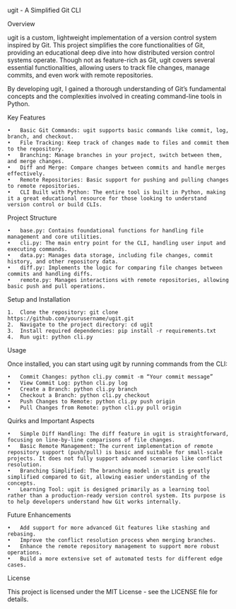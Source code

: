ugit - A Simplified Git CLI

Overview

ugit is a custom, lightweight implementation of a version control system inspired by Git. This project simplifies the core functionalities of Git, providing an educational deep dive into how distributed version control systems operate. Though not as feature-rich as Git, ugit covers several essential functionalities, allowing users to track file changes, manage commits, and even work with remote repositories.

By developing ugit, I gained a thorough understanding of Git’s fundamental concepts and the complexities involved in creating command-line tools in Python.

Key Features

	•	Basic Git Commands: ugit supports basic commands like commit, log, branch, and checkout.
	•	File Tracking: Keep track of changes made to files and commit them to the repository.
	•	Branching: Manage branches in your project, switch between them, and merge changes.
	•	Diff and Merge: Compare changes between commits and handle merges effectively.
	•	Remote Repositories: Basic support for pushing and pulling changes to remote repositories.
	•	CLI Built with Python: The entire tool is built in Python, making it a great educational resource for those looking to understand version control or build CLIs.

Project Structure

	•	base.py: Contains foundational functions for handling file management and core utilities.
	•	cli.py: The main entry point for the CLI, handling user input and executing commands.
	•	data.py: Manages data storage, including file changes, commit history, and other repository data.
	•	diff.py: Implements the logic for comparing file changes between commits and handling diffs.
	•	remote.py: Manages interactions with remote repositories, allowing basic push and pull operations.

Setup and Installation

	1.	Clone the repository: git clone https://github.com/yourusername/ugit.git
	2.	Navigate to the project directory: cd ugit
	3.	Install required dependencies: pip install -r requirements.txt
	4.	Run ugit: python cli.py

Usage

Once installed, you can start using ugit by running commands from the CLI:

	•	Commit Changes: python cli.py commit -m “Your commit message”
	•	View Commit Log: python cli.py log
	•	Create a Branch: python cli.py branch 
	•	Checkout a Branch: python cli.py checkout 
	•	Push Changes to Remote: python cli.py push origin 
	•	Pull Changes from Remote: python cli.py pull origin 

Quirks and Important Aspects

	•	Simple Diff Handling: The diff feature in ugit is straightforward, focusing on line-by-line comparisons of file changes.
	•	Basic Remote Management: The current implementation of remote repository support (push/pull) is basic and suitable for small-scale projects. It does not fully support advanced scenarios like conflict resolution.
	•	Branching Simplified: The branching model in ugit is greatly simplified compared to Git, allowing easier understanding of the concepts.
	•	Learning Tool: ugit is designed primarily as a learning tool rather than a production-ready version control system. Its purpose is to help developers understand how Git works internally.

Future Enhancements

	•	Add support for more advanced Git features like stashing and rebasing.
	•	Improve the conflict resolution process when merging branches.
	•	Enhance the remote repository management to support more robust operations.
	•	Build a more extensive set of automated tests for different edge cases.

License

This project is licensed under the MIT License - see the LICENSE file for details.
